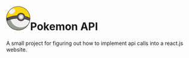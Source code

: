 # ![](yellow_pokeball_icon.png)Pokemon API
A small project for figuring out how to implement api calls into a react.js website.
